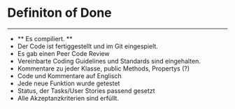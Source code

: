 # Definiton of Done
---

- ** Es compiliert. **
- Der Code ist fertiggestellt und im Git eingespielt.
- Es gab einen Peer Code Review
- Vereinbarte Coding Guidelines und Standards sind eingehalten.
- Kommentare zu jeder Klasse, public Methods, Propertys (?)
- Code und Kommentare auf Englisch
- Jede neue Funktion wurde getestet 
- Status, der Tasks/User Stories passend gesetzt
- Alle Akzeptanzkriterien sind erfüllt.
